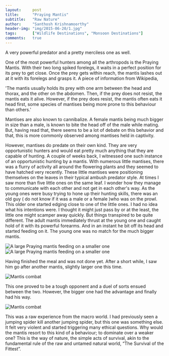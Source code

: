 ```yaml
---
layout:     post
title:      "Praying Mantis"
subtitle:   "Raw Nature"
author:     "Santhosh Krishnamoorthy"
header-img: "img/2015-06-20/1.jpg"
tags:       ["Wildlife Destinations", "Monsoon Destinations"]
comments:   true
---
```


 A very powerful predator and a pretty merciless one as well.

One of the most powerful hunters among all the arthropods is the Praying Mantis. With their two long spiked forelegs, it waits in a perfect position for its prey to get close. Once the prey gets within reach, the mantis lashes out at it with its forelegs and grasps it.
A piece of information from Wikipedia,

'The mantis usually holds its prey with one arm between the head and thorax, and the other on the abdomen. Then, if the prey does not resist, the mantis eats it alive. However, if the prey does resist, the mantis often eats it head first, some species of mantises being more prone to this behaviour than others.'

Mantises are also known to cannibalize. A female mantis being much bigger in size than a male, is known to bite the head off of the male while mating. But, having read that, there seems to be a lot of debate on this behavior and that, this is more commonly observed among mantises held in captivity.

However, mantises do predate on their own kind. They are very opportunistic hunters and would eat pretty much anything that they are capable of hunting.
A couple of weeks back, I witnessed  one such instance of an opportunistic hunting by a mantis. With numerous little mantises, there was a flurry of activity all around the flowering plants and they seemed to have hatched very recently. These little mantises were positioning themselves on the leaves in their typical ambush predator  style. At times I saw more than five little ones on the same leaf.  I wonder how they manage to communicate with each other and not get in each other's way. As the young ones were busy trying to hone up their hunting skills, there was an old guy ( do not know if it was a male or a female )who was on the prowl. This older one started edging close to one of the little ones. I had no idea what his intentions were. I thought it might just pass by or at the least, the little one might scamper away quickly. But things transpired to be quite different. The adult mantis immediately thrust at the young one and caught hold of it with its powerful forearms. And in an instant he bit off its head and started feeding on it. The young one was no match for the much bigger mantis.

<img src="{{ site.baseurl}}/img/2015-06-20/2.jpg" alt="A large Praying mantis feeding on a smaller one">
<img src="{{ site.baseurl}}/img/2015-06-20/3.jpg" alt="A large Praying mantis feeding on a smaller one">

Having finished  the meal and was not done yet. After a short while, I saw him go after another mantis, slightly larger one this time.

<img src="{{ site.baseurl}}/img/2015-06-20/4.jpg" alt="Mantis combat">

This one proved to be a tough opponent and a duel of sorts ensued between the two. However, the bigger one had the advantage and finally had his way.

<img src="{{ site.baseurl}}/img/2015-06-20/5.jpg" alt="Mantis combat">

This was a raw experience from the macro world. I had previously seen a jumping spider kill another jumping spider, but this one was something else. It felt very violent and started triggering many ethical questions. Why would the mantis resort to this kind of a behaviour; to dominate over a weaker one?
This is the way of nature,  the simple acts of survival, akin to the fundamental rule of the raw and untamed natural world, “The Survival of the Fittest”.

